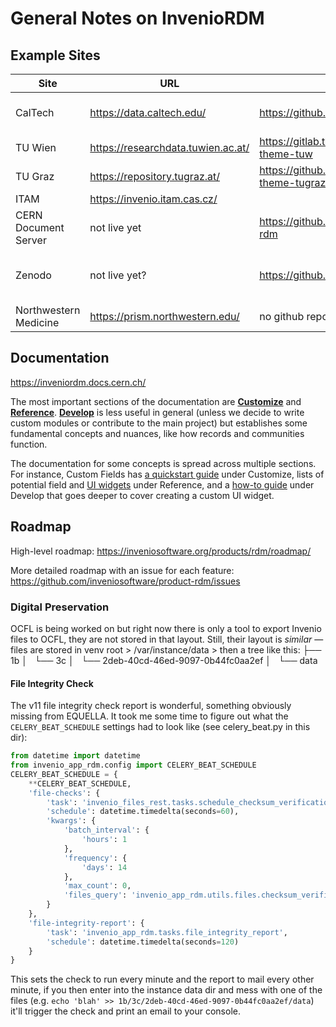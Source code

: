 # General Notes on InvenioRDM

## Example Sites

| Site | URL | Repos | Notes |
|------|-----|-------|-------|
| CalTech | https://data.caltech.edu/ | https://github.com/caltechlibrary/caltechdata | see their CLI commands
| TU Wien | https://researchdata.tuwien.ac.at/ | https://gitlab.tuwien.ac.at/fairdata/invenio-theme-tuw |
| TU Graz | https://repository.tugraz.at/ | https://github.com/tu-graz-library/invenio-theme-tugraz |
| ITAM | https://invenio.itam.cas.cz/ |
| CERN Document Server | not live yet | https://github.com/CERNDocumentServer/cds-rdm | bleeding edge v12
| Zenodo | not live yet? | https://github.com/zenodo/zenodo-rdm | bleeding edge v12, useful [cli commands](https://github.com/zenodo/zenodo-rdm/blob/master/site/zenodo_rdm/cli.py)
| Northwestern Medicine | https://prism.northwestern.edu/ | no github repo?

## Documentation

https://inveniordm.docs.cern.ch/

The most important sections of the documentation are **[Customize](https://inveniordm.docs.cern.ch/customize/)** and **[Reference](https://inveniordm.docs.cern.ch/reference/)**. **[Develop](https://inveniordm.docs.cern.ch/develop/)** is less useful in general (unless we decide to write custom modules or contribute to the main project) but establishes some fundamental concepts and nuances, like how records and communities function.

The documentation for some concepts is spread across multiple sections. For instance, Custom Fields has [a quickstart guide](https://inveniordm.docs.cern.ch/customize/metadata/custom_fields/records/) under Customize, lists of potential field and [UI widgets](https://inveniordm.docs.cern.ch/reference/custom_fields/widgets/) under Reference, and a [how-to guide](https://inveniordm.docs.cern.ch/develop/howtos/custom_fields/) under Develop that goes deeper to cover creating a custom UI widget.

## Roadmap

High-level roadmap: https://inveniosoftware.org/products/rdm/roadmap/

More detailed roadmap with an issue for each feature: https://github.com/inveniosoftware/product-rdm/issues

### Digital Preservation

OCFL is being worked on but right now there is only a tool to export Invenio files to OCFL, they are not stored in that layout. Still, their layout is _similar_ — files are stored in venv root > /var/instance/data > then a tree like this:
├── 1b
│   └── 3c
│       └── 2deb-40cd-46ed-9097-0b44fc0aa2ef
│           └── data

#### File Integrity Check

The v11 file integrity check report is wonderful, something obviously missing from EQUELLA. It took me some time to figure out what the `CELERY_BEAT_SCHEDULE` settings had to look like (see celery_beat.py in this dir):

```python
from datetime import datetime
from invenio_app_rdm.config import CELERY_BEAT_SCHEDULE
CELERY_BEAT_SCHEDULE = {
    **CELERY_BEAT_SCHEDULE,
    'file-checks': {
        'task': 'invenio_files_rest.tasks.schedule_checksum_verification',
        'schedule': datetime.timedelta(seconds=60),
        'kwargs': {
            'batch_interval': {
                'hours': 1
            },
            'frequency': {
                'days': 14
            },
            'max_count': 0,
            'files_query': 'invenio_app_rdm.utils.files.checksum_verification_files_query'
        }
    },
    'file-integrity-report': {
        'task': 'invenio_app_rdm.tasks.file_integrity_report',
        'schedule': datetime.timedelta(seconds=120)
    }
}
```

This sets the check to run every minute and the report to mail every other minute, if you then enter into the instance data dir and mess with one of the files (e.g. `echo 'blah' >> 1b/3c/2deb-40cd-46ed-9097-0b44fc0aa2ef/data`) it'll trigger the check and print an email to your console.
